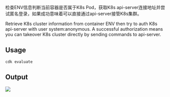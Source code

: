 检查ENV信息判断当前容器是否属于K8s Pod，获取K8s api-server连接地址并尝试匿名登录，如果成功意味着可以直接通过api-server接管K8s集群。

Retrieve K8s cluster information from container ENV then try to auth K8s api-server with user system:anonymous. A successful authorization means you can takeover K8s cluster directly by sending commands to api-server.

## Usage 
```
cdk evaluate
```

## Output
![](https://static.cdxy.me/20201124180206_qWYvo6_Screenshot.jpeg)